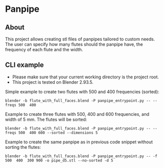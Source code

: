 # Panpipe

## About
This project allows creating stl files of panpipes tailored to custom needs.
The user can specify how many flutes should the panpipe have, the frequency of each flute and the width.


## CLI example
* Please make sure that your current working directory is the project root.
* This project is tested on Blender 2.93.5. 

Simple example to create two flutes with 500 and 400 frequencies (sorted):
```
blender -b flute_with_full_faces.blend -P panpipe_entrypoint.py -- --freqs 500  400
```


Example to create three flutes with 500, 400 and 600 frequencies, and width of 5 mm. The flutes will be sorted:
```
blender -b flute_with_full_faces.blend -P panpipe_entrypoint.py -- --freqs 500  400 600 --sorted --dimensions 5
```

Example to create the same panpipe as in previous code snippet without sorting the flutes:
```
blender -b flute_with_full_faces.blend -P panpipe_entrypoint.py -- -f 500  400  300 900 -o pipe_d5.stl --no-sorted -d 5
```